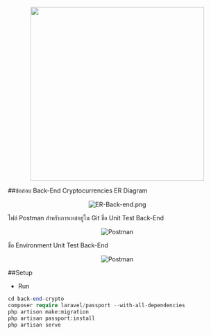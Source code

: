 <p align="center"><a href="https://laravel.com" target="_blank"><img src="https://raw.githubusercontent.com/laravel/art/master/logo-lockup/5%20SVG/2%20CMYK/1%20Full%20Color/laravel-logolockup-cmyk-red.svg" width="400"></a></p>

##ข้อสอบ Back-End Cryptocurrencies 
ER Diagram 
<p align="center">
<img src="https://img5.pic.in.th/file/secure-sv1/ER-Back-end.png" alt="ER-Back-end.png" border="0"></p>
ไฟล์ Postman สำหรับการเทสอยู่ใน Git 
ชื่อ Unit Test Back-End
<p align="center">
<img src="https://img5.pic.in.th/file/secure-sv1/Screenshot-2024-01-24-124721.png" alt="Postman" border="0"></p>
ชื่อ Environment Unit Test Back-End
<p align="center">
<img src="https://img2.pic.in.th/pic/Screenshot-2024-01-24-124750.png" alt="Postman" border="0"></p>

##Setup
* Run 
```php
cd back-end-crypto
composer require laravel/passport --with-all-dependencies
php artison make:migration
php artisan passport:install
php artisan serve
```

